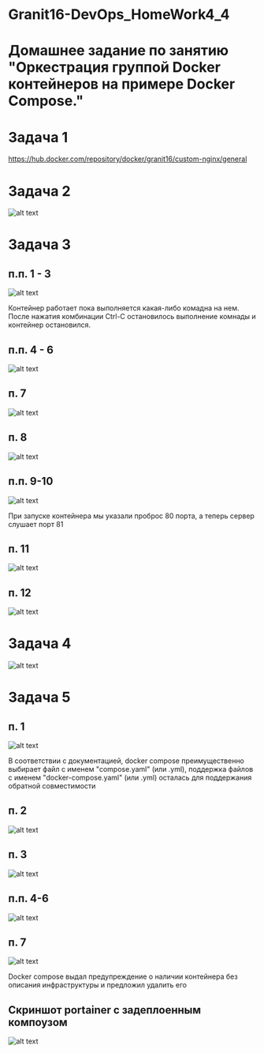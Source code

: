 # Granit16-DevOps_HomeWork4_4

# Домашнее задание по занятию "Оркестрация группой Docker контейнеров на примере Docker Compose."

# Задача 1
https://hub.docker.com/repository/docker/granit16/custom-nginx/general

# Задача 2
![alt text](https://github.com/Granit16/Granit16-DevOps_HomeWork4_4/blob/main/%D0%94%D0%974%20%D0%97%D0%B0%D0%B4%D0%B0%D1%87%D0%B0%202.png?raw=true)


# Задача 3

## п.п. 1 - 3
![alt text](https://github.com/Granit16/Granit16-DevOps_HomeWork4_4/blob/main/%D0%94%D0%974%20%D0%97%D0%B0%D0%B4%D0%B0%D1%87%D0%B0%203.1-3.png?raw=true)

Контейнер работает пока выполняется какая-либо комадна на нем. После нажатия комбинации Ctrl-C остановилось выполнение комнады и контейнер остановился.

## п.п. 4 - 6
![alt text](https://github.com/Granit16/Granit16-DevOps_HomeWork4_4/blob/main/%D0%94%D0%974%20%D0%97%D0%B0%D0%B4%D0%B0%D1%87%D0%B0%203.4-6.png?raw=true)

## п. 7
![alt text](https://github.com/Granit16/Granit16-DevOps_HomeWork4_4/blob/main/%D0%94%D0%974%20%D0%97%D0%B0%D0%B4%D0%B0%D1%87%D0%B0%203.7.png?raw=true)

## п. 8
![alt text](https://github.com/Granit16/Granit16-DevOps_HomeWork4_4/blob/main/%D0%94%D0%974%20%D0%97%D0%B0%D0%B4%D0%B0%D1%87%D0%B0%203.8.png?raw=true)

## п.п. 9-10
![alt text](https://github.com/Granit16/Granit16-DevOps_HomeWork4_4/blob/main/%D0%94%D0%974%20%D0%97%D0%B0%D0%B4%D0%B0%D1%87%D0%B0%203.9-10.png?raw=true)

При запуске контейнера мы указали проброс 80 порта, а теперь сервер слушает порт 81 


## п. 11
![alt text](https://github.com/Granit16/Granit16-DevOps_HomeWork4_4/blob/main/%D0%94%D0%974%20%D0%97%D0%B0%D0%B4%D0%B0%D1%87%D0%B0%203.11.png?raw=true)

## п. 12
![alt text](https://github.com/Granit16/Granit16-DevOps_HomeWork4_4/blob/main/%D0%94%D0%974%20%D0%97%D0%B0%D0%B4%D0%B0%D1%87%D0%B0%203.12.png?raw=true)


# Задача 4

![alt text](https://github.com/Granit16/Granit16-DevOps_HomeWork4_4/blob/main/%D0%94%D0%974%20%D0%97%D0%B0%D0%B4%D0%B0%D1%87%D0%B0%204.png?raw=true)


# Задача 5

## п. 1
![alt text](https://github.com/Granit16/Granit16-DevOps_HomeWork4_4/blob/main/%D0%94%D0%974%20%D0%97%D0%B0%D0%B4%D0%B0%D1%87%D0%B0%205.1.png?raw=true)

В соответствии с документацией, docker compose преимущественно выбирает файл с именем "compose.yaml" (или .yml), поддержка файлов с именем "docker-compose.yaml" (или .yml) осталась для поддержания обратной совместимости


## п. 2
![alt text](https://github.com/Granit16/Granit16-DevOps_HomeWork4_4/blob/main/%D0%94%D0%974%20%D0%97%D0%B0%D0%B4%D0%B0%D1%87%D0%B0%205.2.png?raw=true)

## п. 3
![alt text](https://github.com/Granit16/Granit16-DevOps_HomeWork4_4/blob/main/%D0%94%D0%974%20%D0%97%D0%B0%D0%B4%D0%B0%D1%87%D0%B0%205.3.png?raw=true)

## п.п. 4-6
![alt text](https://github.com/Granit16/Granit16-DevOps_HomeWork4_4/blob/main/%D0%94%D0%974%20%D0%97%D0%B0%D0%B4%D0%B0%D1%87%D0%B0%205.4-6.png?raw=true)

## п. 7
![alt text](https://github.com/Granit16/Granit16-DevOps_HomeWork4_4/blob/main/%D0%94%D0%974%20%D0%97%D0%B0%D0%B4%D0%B0%D1%87%D0%B0%205.7.png?raw=true)

Docker compose выдал предупреждение о наличии контейнера без описания инфраструктуры и предложил удалить его

## Скриншот portainer c задеплоенным компоузом
![alt text](https://github.com/Granit16/Granit16-DevOps_HomeWork4_4/blob/main/%D0%94%D0%974%20%D0%97%D0%B0%D0%B4%D0%B0%D1%87%D0%B0%205.%2B.png?raw=true)
